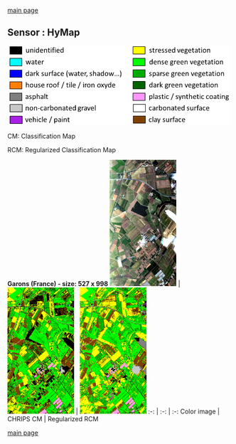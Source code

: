 [main page](index.md)</center>

## Sensor : HyMap

<p align="center">
<img src="Complements/Legende_classif_ligne_v2.png" width="500" />
</p>

CM: Classification Map

RCM: Regularized Classification Map


**Garons (France)  -  size: 527 x 998**
<img src="Images_COULEUR/HyMap_Garons_00_IMAGE.jpg" width="150" /> | <img src="Images_CLASSIF/HyMap_Garons_01_CLASSIF.png" width="150" /> | <img src="Images_REGUL/HyMap_Garons_02_REGUL.png" width="150" />
:-: | :-: | :-:
Color image | CHRIPS CM | Regularized RCM

[main page](index.md)

